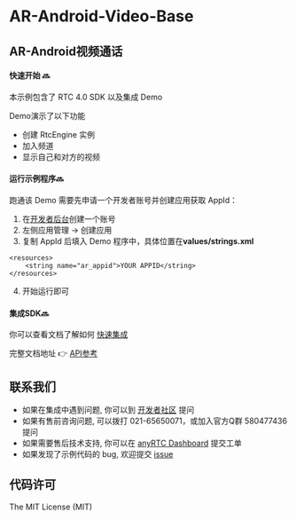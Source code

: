 # AR-Android-Video-Base



## AR-Android视频通话

#### 快速开始 🔜

本示例包含了 RTC 4.0 SDK 以及集成 Demo

Demo演示了以下功能

- 创建 RtcEngine 实例
- 加入频道
- 显示自己和对方的视频



#### 运行示例程序🔜

跑通该 Demo 需要先申请一个开发者账号并创建应用获取 AppId：

1. 在[开发者后台](https://console.anyrtc.io/signin/)创建一个账号
2. 左侧应用管理 -> 创建应用
3. 复制 AppId 后填入 Demo 程序中，具体位置在**values/strings.xml**

```
<resources>
    <string name="ar_appid">YOUR APPID</string>
</resources>
```

4. 开始运行即可



#### 集成SDK🔜

你可以查看文档了解如何 [快速集成](https://docs.anyrtc.io/rtc-android/docs/quickstart)

完整文档地址 👉 [API参考](https://docs.anyrtc.io/)



## 联系我们

- 如果在集成中遇到问题, 你可以到 [开发者社区](https://bbs.anyrtc.io/) 提问
- 如果有售前咨询问题, 可以拨打 021-65650071，或加入官方Q群 580477436 提问
- 如果需要售后技术支持, 你可以在 [anyRTC Dashboard](https://console.anyrtc.io/) 提交工单
- 如果发现了示例代码的 bug, 欢迎提交 [issue](https://github.com/anyRTC/ArAndroidSDK/issues)

## 代码许可

The MIT License (MIT)